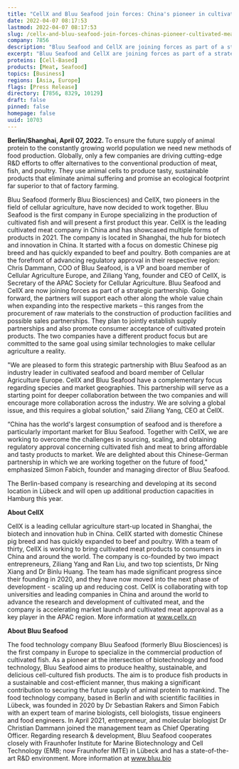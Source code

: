 ```yaml
---
title: "CellX and Bluu Seafood join forces: China's pioneer in cultivated meat and Europe's pioneer in cultivated fish kick off strategic partnership"
date: 2022-04-07 08:17:53
lastmod: 2022-04-07 08:17:53
slug: /cellx-and-bluu-seafood-join-forces-chinas-pioneer-cultivated-meat-and-europes-pioneer
company: 7856
description: "Bluu Seafood and CellX are joining forces as part of a strategic partnership to support each other along the whole value chain when expanding into the respective markets – this ranges from the procurement of raw materials to the construction of production facilities and possible sales partnerships."
excerpt: "Bluu Seafood and CellX are joining forces as part of a strategic partnership to support each other along the whole value chain when expanding into the respective markets – this ranges from the procurement of raw materials to the construction of production facilities and possible sales partnerships."
proteins: [Cell-Based]
products: [Meat, Seafood]
topics: [Business]
regions: [Asia, Europe]
flags: [Press Release]
directory: [7856, 8329, 10129]
draft: false
pinned: false
homepage: false
uuid: 10703
---
```

<p><strong>Berlin/Shanghai, April 07, 2022. </strong>To ensure the future supply of animal protein to the constantly growing world population we need new methods of food production. Globally, only a few companies are driving cutting-edge R&D efforts to offer alternatives to the conventional production of meat, fish, and poultry. They use animal cells to produce tasty, sustainable products that eliminate animal suffering and promise an ecological footprint far superior to that of factory farming.</p>
<p>Bluu Seafood (formerly Bluu Biosciences) and CellX, two pioneers in the field of cellular agriculture, have now decided to work together. Bluu Seafood is the first company in Europe specializing in the production of cultivated fish and will present a first product this year. CellX is the leading cultivated meat company in China and has showcased multiple forms of products in 2021. The company is located in Shanghai, the hub for biotech and innovation in China. It started with a focus on domestic Chinese pig breed and has quickly expanded to beef and poultry. Both companies are at the forefront of advancing regulatory approval in their respective region: Chris Dammann, COO of Bluu Seafood, is a VP and board member of Cellular Agriculture Europe, and Ziliang Yang, founder and CEO of CellX, is Secretary of the APAC Society for Cellular Agriculture. Bluu Seafood and CellX are now joining forces as part of a strategic partnership. Going forward, the partners will support each other along the whole value chain when expanding into the respective markets – this ranges from the procurement of raw materials to the construction of production facilities and possible sales partnerships. They plan to jointly establish supply partnerships and also promote consumer acceptance of cultivated protein products. The two companies have a different product focus but are committed to the same goal using similar technologies to make cellular agriculture a reality.</p>
<p>"We are pleased to form this strategic partnership with Bluu Seafood as an industry leader in cultivated seafood and board member of Cellular Agriculture Europe. CellX and Bluu Seafood have a complementary focus regarding species and market geographies. This partnership will serve as a starting point for deeper collaboration between the two companies and will encourage more collaboration across the industry. We are solving a global issue, and this requires a global solution," said Ziliang Yang, CEO at CellX.</p>
<p>“China has the world's largest consumption of seafood and is therefore a particularly important market for Bluu Seafood. Together with CellX, we are working to overcome the challenges in sourcing, scaling, and obtaining regulatory approval concerning cultivated fish and meat to bring affordable and tasty products to market. We are delighted about this Chinese-German partnership in which we are working together on the future of food," emphasized Simon Fabich, founder and managing director of Bluu Seafood.</p>
<p>The Berlin-based company is researching and developing at its second location in Lübeck and will open up additional production capacities in Hamburg this year.</p>
<p><strong>About CellX</strong></p>
<p>CellX is a leading cellular agriculture start-up located in Shanghai, the biotech and innovation hub in China. CellX started with domestic Chinese pig breed and has quickly expanded to beef and poultry. With a team of thirty, CellX is working to bring cultivated meat products to consumers in China and around the world. The company is co-founded by two impact entrepreneurs, Ziliang Yang and Ran Liu, and two top scientists, Dr Ning Xiang and Dr Binlu Huang. The team has made significant progress since their founding in 2020, and they have now moved into the next phase of development - scaling up and reducing cost. CellX is collaborating with top universities and leading companies in China and around the world to advance the research and development of cultivated meat, and the company is accelerating market launch and cultivated meat approval as a key player in the APAC region. More information at <a href="///C:/Users/c.siebels/AppData/Local/Temp/www.cellx.cn">www.cellx.cn</a></p>
<p><strong>About Bluu Seafood</strong></p>
<p>The food technology company Bluu Seafood (formerly Bluu Biosciences) is the first company in Europe to specialize in the commercial production of cultivated fish. As a pioneer at the intersection of biotechnology and food technology, Bluu Seafood aims to produce healthy, sustainable, and delicious cell-cultured fish products. The aim is to produce fish products in a sustainable and cost-efficient manner, thus making a significant contribution to securing the future supply of animal protein to mankind. The food technology company, based in Berlin and with scientific facilities in Lübeck, was founded in 2020 by Dr Sebastian Rakers and Simon Fabich with an expert team of marine biologists, cell biologists, tissue engineers and food engineers. In April 2021, entrepreneur, and molecular biologist Dr Christian Dammann joined the management team as Chief Operating Officer. Regarding research & development, Bluu Seafood cooperates closely with Fraunhofer Institute for Marine Biotechnology and Cell Technology (EMB; now Fraunhofer IMTE) in Lübeck and has a state-of-the-art R&D environment. More information at <a href="http://www.bluu.bio">www.bluu.bio</a></p>
